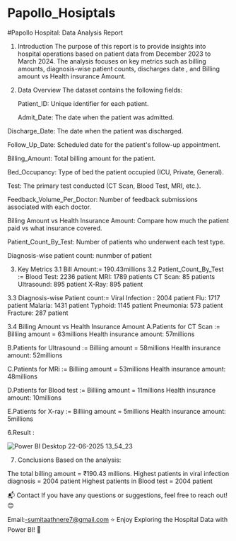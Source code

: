 # Papollo_Hosiptals

#Papollo Hospital: Data Analysis Report

1. Introduction
The purpose of this report is to provide insights into hospital operations based on patient data from December 2023 to March 2024.
The analysis focuses on key metrics such as billing amounts, diagnosis-wise patient counts, discharges date , and Billing amount vs Health insurance Amount.

2. Data Overview
   The dataset contains the following fields:

   Patient_ID: Unique identifier for each patient.

   Admit_Date: The date when the patient was admitted.

  Discharge_Date: The date when the patient was discharged.

  Follow_Up_Date:	Scheduled date for the patient's follow-up appointment.

  Billing_Amount: Total billing amount for the patient.

  Bed_Occupancy: Type of bed the patient occupied (ICU, Private, General).

  Test: The primary test conducted (CT Scan, Blood Test, MRI, etc.).

  Feedback_Volume_Per_Doctor: Number of feedback submissions associated with each doctor.

  Billing Amount vs Health Insurance Amount: Compare how much the patient paid vs what insurance covered.

  Patient_Count_By_Test: Number of patients who underwent each test type.

  Diagnosis-wise patient count: nunmber of patient 


3. Key Metrics
3.1 Bill Amount:= 190.43millions 
3.2 Patient_Count_By_Test :=
Blood Test: 2236 patient
MRI: 1789 patients
CT Scan: 85 patients
Ultrasound: 895 patient
X-Ray: 895 patient

3.3 Diagnosis-wise Patient count:=
Viral Infection : 2004 patient
Flu: 1717 patient
Malaria: 1431 patient
Typhoid: 1145 patient
Pneumonia: 573 patient
Fracture: 287 patient

3.4 Billing Amount vs Health Insurance Amount
A.Patients for CT Scan :=
  Billiing amount = 63millions
  Health insurance amount: 57millions

B.Patients for Ultrasound :=
  Billiing amount = 58millions
  Health insurance amount: 52millions

C.Patients for MRi :=
  Billiing amount = 53millions
  Health insurance amount: 48millions

D.Patients for Blood test :=
  Billiing amount = 11millions
  Health insurance amount: 10millions

E.Patients for X-ray :=
  Billiing amount = 5millions
  Health insurance amount: 5millions

6.Result : 

![Power BI Desktop 22-06-2025 13_54_23](https://github.com/user-attachments/assets/5339cc5c-cd7d-458a-afbf-3b2236b2ebb0)


7. Conclusions
Based on the analysis:

The total billing amount =  ₹190.43 millions.
Highest patients in viral infection diagnosis = 2004 patient
Highest patients in Blood test = 2004 patient



📬 Contact
If you have any questions or suggestions, feel free to reach out! 😊

Email:-sumitaathnere7@gmail.com
⭐ Enjoy Exploring the Hospital Data with Power BI! 🚀

  
